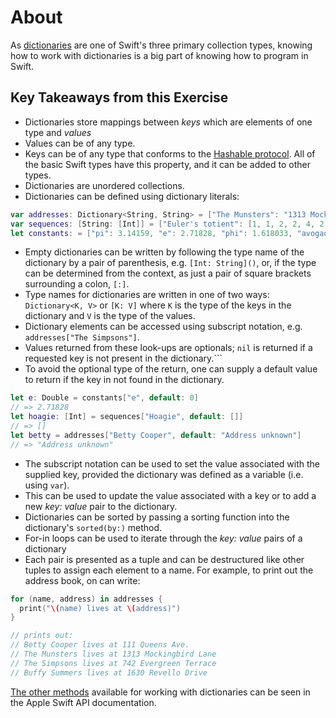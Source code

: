 # About

As [dictionaries][dictionaries] are one of Swift's three primary collection types, knowing how to work with dictionaries is a big part of knowing how to program in Swift.

## Key Takeaways from this Exercise

- Dictionaries store mappings between _keys_ which are elements of one type and _values_
- Values can be of any type.
- Keys can be of any type that conforms to the [Hashable protocol][hashable-protocol-docs]. All of the basic Swift types have this property, and it can be added to other types.
- Dictionaries are unordered collections.
- Dictionaries can be defined using dictionary literals:

```swift
var addresses: Dictionary<String, String> = ["The Munsters": "1313 Mockingbird Lane", "The Simpsons": "742 Evergreen Terrace", "Buffy Summers": "1630 Revello Drive"]
var sequences: [String: [Int]] = ["Euler's totient": [1, 1, 2, 2, 4, 2, 6, 4], "Lazy caterer": [1, 2, 4, 7, 11, 16, 22, 29, 37], "Carmichael": [561, 1105, 1729, 2465, 2821, 6601, 8911, 10585, 15841]]
let constants: = ["pi": 3.14159, "e": 2.71828, "phi": 1.618033, "avogadro": 6.02214076e22]
```

- Empty dictionaries can be written by following the type name of the dictionary by a pair of parenthesis, e.g. `[Int: String]()`, or, if the type can be determined from the context, as just a pair of square brackets surrounding a colon, `[:]`.
- Type names for dictionaries are written in one of two ways: `Dictionary<K, V>` or `[K: V]` where `K` is the type of the keys in the dictionary and `V` is the type of the values.
- Dictionary elements can be accessed using subscript notation, e.g. `addresses["The Simpsons"]`.
- Values returned from these look-ups are optionals; `nil` is returned if a requested key is not present in the dictionary.```
- To avoid the optional type of the return, one can supply a default value to return if the key in not found in the dictionary.

```swift
let e: Double = constants["e", default: 0]
// => 2.71828
let hoagie: [Int] = sequences["Hoagie", default: []]
// => []
let betty = addresses["Betty Cooper", default: "Address unknown"]
// => "Address unknown"
```

- The subscript notation can be used to set the value associated with the supplied key, provided the dictionary was defined as a variable (i.e. using `var`).
- This can be used to update the value associated with a key or to add a new _key: value_ pair to the dictionary.
- Dictionaries can be sorted by passing a sorting function into the dictionary's `sorted(by:)` method.
- For-in loops can be used to iterate through the _key: value_ pairs of a dictionary
- Each pair is presented as a tuple and can be destructured like other tuples to assign each element to a name. For example, to print out the address book, on can write:

```swift
for (name, address) in addresses {
  print("\(name) lives at \(address)")
}

// prints out:
// Betty Cooper lives at 111 Queens Ave.
// The Munsters lives at 1313 Mockingbird Lane
// The Simpsons lives at 742 Evergreen Terrace
// Buffy Summers lives at 1630 Revello Drive
```

[The other methods][dictionary-docs] available for working with dictionaries can be seen in the Apple Swift API documentation.

[dictionaries]: https://docs.swift.org/swift-book/LanguageGuide/CollectionTypes.html#ID113
[dictionary-docs]: https://developer.apple.com/documentation/swift/Dictionary
[hashable-protocol-docs]: https://developer.apple.com/documentation/swift/hashable
